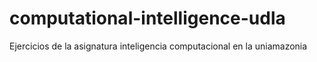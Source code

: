 # computational-intelligence-udla
Ejercicios de la asignatura inteligencia computacional en la uniamazonia
